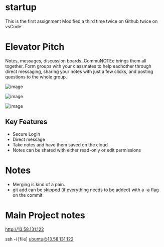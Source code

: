 # startup
This is the first assignment
Modified a third time twice on Github twice on vsCode

# Elevator Pitch
Notes, messages, discussion boards. CommuNOTEe brings them all together. Form groups with your classmates to help eachother through direct messaging, sharing your notes with just a few clicks, and posting questions to the whole group.

![image](https://user-images.githubusercontent.com/59898692/213307402-59a06767-a0f1-4975-8ef1-bc8ee1658108.png)

![image](https://user-images.githubusercontent.com/59898692/213307578-ace45cf2-8c1c-480a-b81d-30dda4b7a277.png)

![image](https://user-images.githubusercontent.com/59898692/213307644-ab2f1bc9-4ef6-455a-b960-0dc14a905676.png)

## Key Features
- Secure Login
- Direct message 
- Take notes and have them saved on the cloud
- Notes can be shared with either read-only or edit permissions


# Notes
- Merging is kind of a pain. 
- git add can be skipped (if everything needs to be added) with a -a flag on the commit 

# Main Project notes

http://13.58.131.122

ssh -i [file] ubuntu@13.58.131.122
